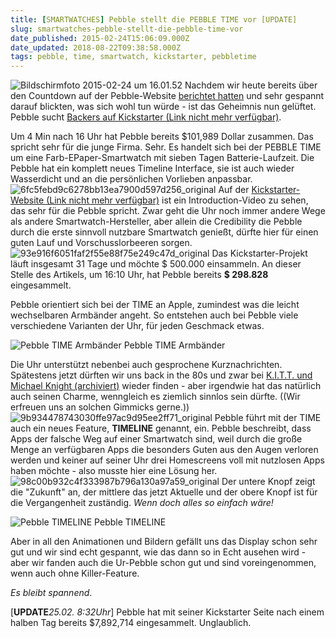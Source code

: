 ```yaml
---
title: [SMARTWATCHES] Pebble stellt die PEBBLE TIME vor [UPDATE]
slug: smartwatches-pebble-stellt-die-pebble-time-vor
date_published: 2015-02-24T15:06:09.000Z
date_updated: 2018-08-22T09:38:58.000Z
tags: pebble, time, smartwatch, kickstarter, pebbletime
---
```


![Bildschirmfoto 2015-02-24 um 16.01.52](//picdump.thafaker.de/2015/02/Bildschirmfoto-2015-02-24-um-16.01.52-580x289.png) Nachdem wir heute bereits über den Countdown auf der Pebble-Website [berichtet hatten](__GHOST_URL__/smartwatch-noch-7h-bis-zur-epaper-pebble/) und sehr gespannt darauf blickten, was sich wohl tun würde - ist das Geheimnis nun gelüftet. Pebble sucht [Backers auf Kickstarter (Link nicht mehr verfügbar)](https://www.kickstarter.com/projects/597507018/pebble-time-awesome-smartwatch-no-compromises?utm_campaign=ks2&amp;utm_content=hero&amp;utm_medium=web&amp;utm_source=getpebble.com).

Um 4 Min nach 16 Uhr hat Pebble bereits $101,989 Dollar zusammen. Das spricht sehr für die junge Firma. Sehr. Es handelt sich bei der PEBBLE TIME um eine Farb-EPaper-Smartwatch mit sieben Tagen Batterie-Laufzeit. Die Pebble hat ein komplett neues Timeline Interface, sie ist auch wieder Wasserdicht und an die persönlichen Vorlieben anpassbar.
![6fc5febd9c6278bb13ea7900d597d256_original](//picdump.thafaker.de/2015/02/6fc5febd9c6278bb13ea7900d597d256_original-580x279.png)
Auf der [Kickstarter-Website (Link nicht mehr verfügbar)](https://www.kickstarter.com/projects/597507018/pebble-time-awesome-smartwatch-no-compromises?utm_campaign=ks2&amp;utm_content=hero&amp;utm_medium=web&amp;utm_source=getpebble.com) ist ein Introduction-Video zu sehen, das sehr für die Pebble spricht. Zwar geht die Uhr noch immer andere Wege als andere Smartwatch-Hersteller, aber allein die Credibility die Pebble durch die erste sinnvoll nutzbare Smartwatch genießt, dürfte hier für einen guten Lauf und Vorschusslorbeeren sorgen.
![93e916f6051faf2f55e88f75e249c47d_original](//picdump.thafaker.de/2015/02/93e916f6051faf2f55e88f75e249c47d_original-580x435.png)
Das Kickstarter-Projekt läuft insgesamt 31 Tage und möchte $ 500.000 einsammeln. An dieser Stelle des Artikels, um 16:10 Uhr, hat Pebble bereits **$ 298.828** eingesammelt.

Pebble orientiert sich bei der TIME an Apple, zumindest was die leicht wechselbaren Armbänder angeht. So entstehen auch bei Pebble viele verschiedene Varianten der Uhr, für jeden Geschmack etwas.

![Pebble TIME Armbänder](//ksr-ugc.imgix.net/assets/003/333/350/492465ea5d70d1b35c12e7f1fff1c8be_original.gif?v=1424777236&amp;w=700&amp;h=&amp;fit=max&amp;q=92&amp;s=db9d11c928ba7bf69458d02ed6935e30) Pebble TIME Armbänder

Die Uhr unterstützt nebenbei auch gesprochene Kurznachrichten. Spätestens jetzt dürften wir uns back in the 80s und zwar bei [K.I.T.T. und Michael Knight (archiviert)](http://web.archive.org/web/20131113014046/http://www.jeremiahmurphy.net/blog/wp-content/uploads/2010/03/knight_rider.jpg) wieder finden - aber irgendwie hat das natürlich auch seinen Charme, wenngleich es ziemlich sinnlos sein dürfte. ((Wir erfreuen uns an solchen Gimmicks gerne.))
![9b934478743030ffe97ac9d95ee2ff71_original](//picdump.thafaker.de/2015/02/9b934478743030ffe97ac9d95ee2ff71_original-580x279.png)
Pebble führt mit der TIME auch ein neues Feature, **TIMELINE** genannt, ein. Pebble beschreibt, dass Apps der falsche Weg auf einer Smartwatch sind, weil durch die große Menge an verfügbaren Apps die besonders Guten aus den Augen verloren werden und keiner auf seiner Uhr drei Homescreens voll mit nutzlosen Apps haben möchte - also musste hier eine Lösung her.
![98c00b932c4f333987b796a130a97a59_original](//picdump.thafaker.de/2015/02/98c00b932c4f333987b796a130a97a59_original-580x426.png)
Der untere Knopf zeigt die "Zukunft" an, der mittlere das jetzt Aktuelle und der obere Knopf ist für die Vergangenheit zuständig. *Wenn doch alles so einfach wäre!*

![Pebble TIMELINE](//janmontag.de/content/images/2015/02/1c224e291c804c2c22add2920dd6d938_original.gif) Pebble TIMELINE

Aber in all den Animationen und Bildern gefällt uns das Display schon sehr gut und wir sind echt gespannt, wie das dann so in Echt ausehen wird - aber wir fanden auch die Ur-Pebble schon gut und sind voreingenommen, wenn auch ohne Killer-Feature.

*Es bleibt spannend*.

[**UPDATE***25.02. 8:32Uhr*] Pebble hat mit seiner Kickstarter Seite nach einem halben Tag bereits $7,892,714 eingesammelt. Unglaublich.
